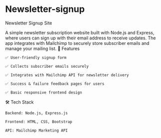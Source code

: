 # Newsletter-signup
 Newsletter Signup Site

A simple newsletter subscription website built with Node.js and Express, where users can sign up with their email address to receive updates.
The app integrates with Mailchimp to securely store subscriber emails and manage your mailing list.
🚀 Features

    ✅ User-friendly signup form

    ✅ Collects subscriber emails securely

    ✅ Integrates with Mailchimp API for newsletter delivery

    ✅ Success & failure feedback pages for users

    ✅ Basic responsive frontend design

🛠️ Tech Stack

    Backend: Node.js, Express.js

    Frontend: HTML, CSS, Bootstrap

    API: Mailchimp Marketing API
